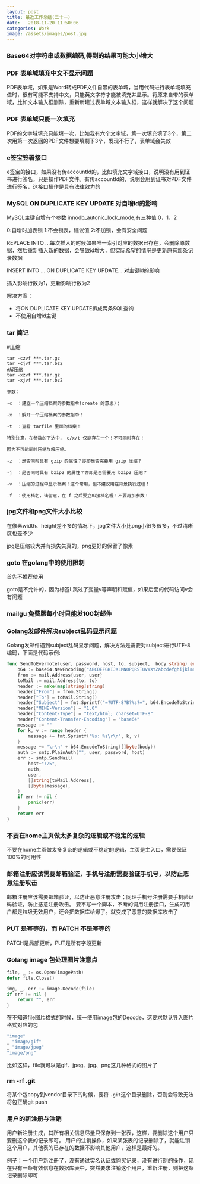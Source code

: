```yaml
---
layout: post
title: 最近工作总结(二十一)
date:   2018-11-20 11:50:06
categories: Work
image: /assets/images/post.jpg
---
```


### Base64对字符串或数据编码,得到的结果可能大小增大

### PDF 表单域填充中文不显示问题

PDF表单域，如果是Word转成PDF文件自带的表单域，当用代码进行表单域填充值时，很有可能不支持中文，只能英文字符才能被填充并显示。将原来自带的表单域，比如文本输入框删除，重新新建过表单域文本输入框，这样就解决了这个问题

### PDF 表单域只能一次填充

PDF的文字域填充只能填一次，比如我有六个文字域，第一次填充填了3个，第二次用第一次返回的PDF文件想要填剩下3个，发现不行了，表单域会失效

### e签宝签署接口

e签宝的接口，如果没有传accountId的，比如填充文字域接口，说明没有用到证书进行签名，只是操作PDF文件。有传accountId的，说明会用到证书对PDF文件进行签名，这接口操作是具有法律效力的

### MySQL ON DUPLICATE KEY UPDATE 对自增id的影响

MySQL主键自增有个参数 innodb_autonic_lock_mode,有三种值 0，1，2

0:自增时加表锁
1:不会锁表，建议值
2:不加锁，会有安全问题

REPLACE INTO ...每次插入的时候如果唯一索引对应的数据已存在，会删除原数据，然后重新插入新的数据，会导致id增大，但实际希望的情况是更新原有那条记录数据

INSERT INTO ...  ON DUPLICATE KEY UPDATE... 对主键id的影响

插入影响行数为1，更新影响行数为2

解决方案：

- 将ON DUPLICATE KEY UPDATE拆成两条SQL查询
- 不使用自增id主键

### tar 简记

#压缩

```
tar -czvf ***.tar.gz
tar -cjvf ***.tar.bz2
#解压缩
tar -xzvf ***.tar.gz
tar -xjvf ***.tar.bz2

参数：

-c  ：建立一个压缩档案的参数指令(create 的意思)；

-x  ：解开一个压缩档案的参数指令！

-t  ：查看 tarfile 里面的档案！

特别注意，在参数的下达中， c/x/t 仅能存在一个！不可同时存在！

因为不可能同时压缩与解压缩。

-z  ：是否同时具有 gzip 的属性？亦即是否需要用 gzip 压缩？

-j  ：是否同时具有 bzip2 的属性？亦即是否需要用 bzip2 压缩？

-v  ：压缩的过程中显示档案！这个常用，但不建议用在背景执行过程！

-f  ：使用档名，请留意，在 f 之后要立即接档名喔！不要再加参数！
```

### jpg文件和png文件大小比较
在像素width、height差不多的情况下，jpg文件大小比png小很多很多，不过清晰度也差不少

jpg是压缩较大并有损失失真的，png更好的保留了像素

### goto 在golang中的使用限制
首先不推荐使用

goto是不允许的，因为标签L跳过了变量v等声明和赋值，如果后面的代码访问v会有问题

### mailgu 免费版每小时只能发100封邮件

### Golang发邮件解决subject乱码显示问题

Golang发邮件遇到subject乱码显示问题，解决方法是需要对subject进行UTF-8编码，下面是代码示例:

```go
func SendToEvernote(user, password, host, to, subject,  body string) error {
    b64 := base64.NewEncoding("ABCDEFGHIJKLMNOPQRSTUVWXYZabcdefghijklmnopqrstuvwxyz0123456789+/")
    from := mail.Address{user, user}
    toMail := mail.Address{to, to}
    header := make(map[string]string)
    header["From"] = from.String()
    header["To"] = toMail.String()
    header["Subject"] = fmt.Sprintf("=?UTF-8?B?%s?=", b64.EncodeToString([]byte(subject))) // 这一步，用base64对subject进行编码,然后指定subject为UTF-8编码
    header["MIME-Version"] = "1.0"
    header["Content-Type"] = "text/html; charset=UTF-8"
    header["Content-Transfer-Encoding"] = "base64"
    message := ""
    for k, v := range header {
        message += fmt.Sprintf("%s: %s\r\n", k, v)
    }
    message += "\r\n" + b64.EncodeToString([]byte(body))
    auth := smtp.PlainAuth("", user, password, host)
    err := smtp.SendMail(
        host+":25",
        auth,
        user,
        []string{toMail.Address},
        []byte(message),
    )
    if err != nil {
        panic(err)
    }
    return err
}
```

### 不要在home主页做太多复杂的逻辑或不稳定的逻辑

不要在home主页做太多复杂的逻辑或不稳定的逻辑，主页是主入口，需要保证100%的可用性

### 邮箱注册应该需要邮箱验证，手机号注册需要验证手机号，以防止恶意注册攻击
邮箱注册应该需要邮箱验证，以防止恶意注册攻击；同理手机号注册需要手机验证码验证，防止恶意注册攻击。
要不写一个脚本，不断的调用注册接口，生成的用户都是垃圾无效用户，还会把数据库给爆了。就变成了恶意的数据库攻击了

### PUT 是幂等的，而 PATCH 不是幂等的

PATCH是局部更新，PUT是所有字段更新

### Golang image 包处理图片注意点

```go
file, _ := os.Open(imagePath)
defer file.Close()

img, _, err := image.Decode(file)
if err != nil {
	return "", err
}
```
在不知道file图片格式的时候，统一使用image包的Decode，这要求默认导入图片格式对应的包
```go
"image"
_ "image/gif"
_ "image/jpeg"
"image/png"
```
比如这样，file就可以是gif、jpeg、jpg、png这几种格式的图片了

### rm -rf .git
将某个包copy到vendor目录下的时候，要将 `.git`这个目录删除，否则会导致无法将包正确git push

### 用户的新注册与注销
用户新注册生成，其所有相关信息尽量只保存到一张表，这样，要删除这个用户只要删这个表的记录即可。
用户的注销操作，如果某张表的记录删除了，就能注销这个用户，其他表的已存在的数据不影响其他用户，这样是最好的。

例子：一个用户新注册了，没有通过实名认证或购买记录，没有进行别的操作，现在只有一条有效信息在数据库表中，突然要求注销这个用户，重新注册，则把这条记录删除即可
